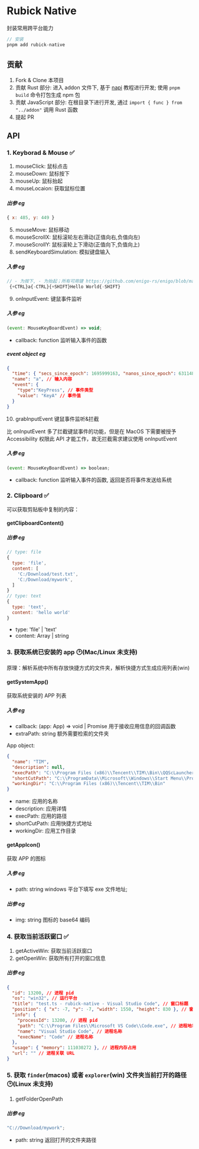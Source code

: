 # Rubick Native

封装常用跨平台能力

```js
// 安装
pnpm add rubick-native
```

## 贡献

1. Fork & Clone 本项目
2. 贡献 Rust 部分: 进入 addon 文件下, 基于 [napi](https://napi.rs/) 教程进行开发; 使用 `pnpm build` 命令打包生成 npm 包
3. 贡献 JavaScript 部分: 在根目录下进行开发, 通过 `import { func } from "../addon"` 调用 Rust 函数
4. 提起 PR

## API

### 1. Keyborad & Mouse ✅

1. mouseClick: 鼠标点击
2. mouseDown: 鼠标按下
3. mouseUp: 鼠标抬起
4. mouseLocaion: 获取鼠标位置

##### 出参 eg

```js
{ x: 485, y: 449 }
```

5. mouseMove: 鼠标移动
6. mouseScrollX: 鼠标滚轮左右滑动(正值向右,负值向左)
7. mouseScrollY: 鼠标滚轮上下滑动(正值向下,负值向上)
8. sendKeyboardSimulation: 模拟键盘输入

##### 入参 eg

```js
// - 为按下, - 为抬起；所有可用键 https://github.com/enigo-rs/enigo/blob/master/src/keycodes.rs
 {+CTRL}a{-CTRL}{+SHIFT}Hello World{-SHIFT}
```

9. onInputEvent: 键鼠事件监听

##### 入参 eg

```js
(event: MouseKeyBoardEvent) => void;
```

- callback: function 监听输入事件的函数

##### event object eg

```json
{
  "time": { "secs_since_epoch": 1695999163, "nanos_since_epoch": 631148700 }, // 触发时间
  "name": "a", // 输入内容
  "event": { 
    "type":"KeyPress", // 事件类型
    "value": "KeyA" // 事件值
  } 
}
```

10. grabInputEvent 键鼠事件监听&拦截

比 onInputEvent 多了拦截键鼠事件的功能，但是在 MacOS 下需要被授予 Accessibility 权限此 API 才能工作，故无拦截需求建议使用 onInputEvent

##### 入参 eg

```js
(event: MouseKeyBoardEvent) => boolean;
```

- callback: function 监听输入事件的函数, 返回是否将事件发送给系统

### 2. Clipboard ✅

可以获取剪贴板中复制的内容：

#### getClipboardContent()

##### 出参 eg

```js
// type: file
{
  type: 'file',
  content: [
    'C:/Download/test.txt',
    'C:/Download/mywork',
  ]
}
// type: text
{
  type: 'text',
  content: 'hello world'
}
```

- type: 'file' | 'text'
- content: Array<string> | string

### 3. 获取系统已安装的 app 🕑(Mac/Linux 未支持)

原理：解析系统中所有存放快捷方式的文件夹，解析快捷方式生成应用列表(win)

#### getSystemApp()

获取系统安装的 APP 列表

##### 入参 eg

- callback: (app: App) => void | Promise<void> 用于接收应用信息的回调函数
- extraPath: string 额外需要检索的文件夹

App object:

```json
{
  "name": "TIM",
  "description": null,
  "execPath": "C:\\Program Files (x86)\\Tencent\\TIM\\Bin\\QQScLauncher.exe",
  "shortCutPath": "C:\\ProgramData\\Microsoft\\Windows\\Start Menu\\Programs\\腾讯软件\\TIM\\TIM.lnk",
  "workingDir": "C:\\Program Files (x86)\\Tencent\\TIM\\Bin"
}
```

- name: 应用的名称
- description: 应用详情
- execPath: 应用的路径
- shortCutPath: 应用快捷方式地址
- workingDir: 应用工作目录

#### getAppIcon()

获取 APP 的图标

##### 入参 eg

- path: string windows 平台下填写 exe 文件地址;

##### 出参 eg

- img: string 图标的 base64 编码

### 4. 获取当前活跃窗口 ✅

1. getActiveWin: 获取当前活跃窗口
2. getOpenWin: 获取所有打开的窗口信息

##### 出参 eg

```json
{
  "id": 13200, // 进程 pid
  "os": "win32", // 运行平台
  "title": "test.ts - rubick-native - Visual Studio Code", // 窗口标题
  "position": { "x": -7, "y": -7, "width": 1550, "height": 830 }, // 窗口位置大小
  "info": {
    "processId": 13200, // 进程 pid
    "path": "C:\\Program Files\\Microsoft VS Code\\Code.exe", // 进程地址
    "name": "Visual Studio Code", // 进程名称
    "execName": "Code" // 进程名称
  },
  "usage": { "memory": 111030272 }, // 进程内存占用
  "url": "" // 进程关联 URL
}
```

### 5. 获取 `finder`(macos) 或者 `explorer`(win) 文件夹当前打开的路径 🕑(Linux 未支持)

1. getFolderOpenPath

##### 出参 eg

```js
"C://Download/mywork";
```

- path: string 返回打开的文件夹路径
